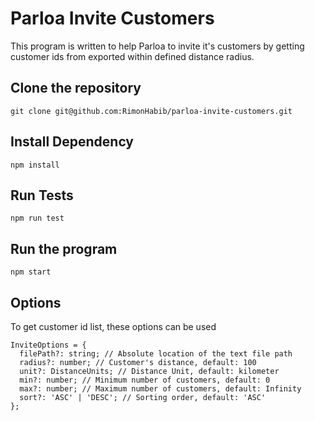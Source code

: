 # Parloa Invite Customers
This program is written to help Parloa to invite it's customers 
by getting customer ids from exported within defined distance radius.


## Clone the repository
```
git clone git@github.com:RimonHabib/parloa-invite-customers.git
```

## Install Dependency
```
npm install
```

## Run Tests
```
npm run test
```

## Run the program
```
npm start
```

## Options

To get customer id list, these options can be used

```
InviteOptions = {
  filePath?: string; // Absolute location of the text file path
  radius?: number; // Customer's distance, default: 100
  unit?: DistanceUnits; // Distance Unit, default: kilometer
  min?: number; // Minimum number of customers, default: 0
  max?: number; // Maximum number of customers, default: Infinity
  sort?: 'ASC' | 'DESC'; // Sorting order, default: 'ASC'
};
```